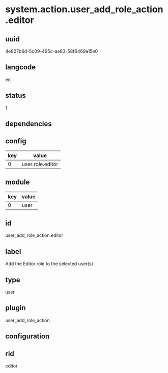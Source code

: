 # system.action.user_add_role_action.editor

## uuid
4e827b6d-5c09-495c-ae83-58f6469a15e0

## langcode
en

## status
1

## dependencies

## config
|key|value|
|-|-|
|0|user.role.editor|


## module
|key|value|
|-|-|
|0|user|


## id
user_add_role_action.editor

## label
Add the Editor role to the selected user(s)

## type
user

## plugin
user_add_role_action

## configuration

## rid
editor
